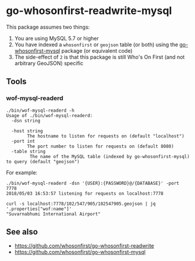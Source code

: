 # go-whosonfirst-readwrite-mysql

This package assumes two things:

1. You are using MySQL 5.7 or higher
2. You have indexed a `whosonfirst` or `geojson` table (or both) using the [go-whosonfirst-mysql](https://github.com/whosonfirst/go-whosonfirst-mysql) package (or equivalent code)
3. The side-effect of `2` is that this package is still Who's On First (and not arbitrary GeoJSON) specific

## Tools

### wof-mysql-readerd

```
./bin/wof-mysql-readerd -h
Usage of ./bin/wof-mysql-readerd:
  -dsn string
       
  -host string
    	The hostname to listen for requests on (default "localhost")
  -port int
    	The port number to listen for requests on (default 8080)
  -table string
    	 The name of the MySQL table (indexed by go-whosonfirst-mysql) to query (default "geojson")
```

For example:

```
./bin/wof-mysql-readerd -dsn '{USER}:{PASSWORD}@/{DATABASE}' -port 7778
2018/05/03 16:53:57 listening for requests on localhost:7778

curl -s localhost:7778/102/547/905/102547905.geojson | jq '.properties["wof:name"]'
"Suvarnabhumi International Airport"
```

## See also

* https://github.com/whosonfirst/go-whosonfirst-readwrite
* https://github.com/whosonfirst/go-whosonfirst-mysql